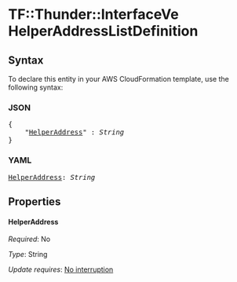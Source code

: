 # TF::Thunder::InterfaceVe HelperAddressListDefinition

## Syntax

To declare this entity in your AWS CloudFormation template, use the following syntax:

### JSON

<pre>
{
    "<a href="#helperaddress" title="HelperAddress">HelperAddress</a>" : <i>String</i>
}
</pre>

### YAML

<pre>
<a href="#helperaddress" title="HelperAddress">HelperAddress</a>: <i>String</i>
</pre>

## Properties

#### HelperAddress

_Required_: No

_Type_: String

_Update requires_: [No interruption](https://docs.aws.amazon.com/AWSCloudFormation/latest/UserGuide/using-cfn-updating-stacks-update-behaviors.html#update-no-interrupt)


